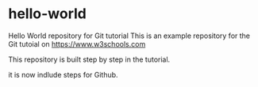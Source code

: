 # hello-world
Hello World repository for Git tutorial
This is an example repository for the Git tutoial on https://www.w3schools.com

This repository is built step by step in the tutorial.

it is now indlude steps for Github.
